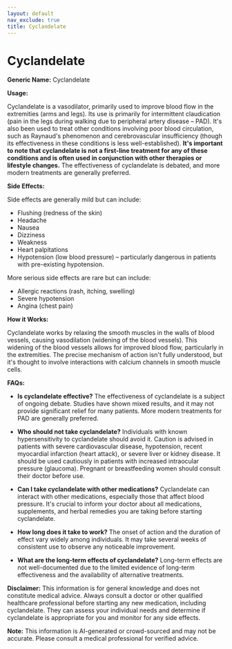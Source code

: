 ```yaml
---
layout: default
nav_exclude: true
title: Cyclandelate
---
```


# Cyclandelate

**Generic Name:** Cyclandelate

**Usage:**

Cyclandelate is a vasodilator, primarily used to improve blood flow in the extremities (arms and legs).  Its use is primarily for intermittent claudication (pain in the legs during walking due to peripheral artery disease – PAD).  It's also been used to treat other conditions involving poor blood circulation, such as Raynaud's phenomenon and cerebrovascular insufficiency (though its effectiveness in these conditions is less well-established).  **It's important to note that cyclandelate is not a first-line treatment for any of these conditions and is often used in conjunction with other therapies or lifestyle changes.**  The effectiveness of cyclandelate is debated, and more modern treatments are generally preferred.

**Side Effects:**

Side effects are generally mild but can include:

* Flushing (redness of the skin)
* Headache
* Nausea
* Dizziness
* Weakness
* Heart palpitations
* Hypotension (low blood pressure)  – particularly dangerous in patients with pre-existing hypotension.


More serious side effects are rare but can include:

* Allergic reactions (rash, itching, swelling)
* Severe hypotension
* Angina (chest pain)


**How it Works:**

Cyclandelate works by relaxing the smooth muscles in the walls of blood vessels, causing vasodilation (widening of the blood vessels). This widening of the blood vessels allows for improved blood flow, particularly in the extremities.  The precise mechanism of action isn't fully understood, but it's thought to involve interactions with calcium channels in smooth muscle cells.


**FAQs:**

* **Is cyclandelate effective?**  The effectiveness of cyclandelate is a subject of ongoing debate.  Studies have shown mixed results, and it may not provide significant relief for many patients.  More modern treatments for PAD are generally preferred.

* **Who should not take cyclandelate?**  Individuals with known hypersensitivity to cyclandelate should avoid it.  Caution is advised in patients with severe cardiovascular disease, hypotension, recent myocardial infarction (heart attack), or severe liver or kidney disease.  It should be used cautiously in patients with increased intraocular pressure (glaucoma).  Pregnant or breastfeeding women should consult their doctor before use.

* **Can I take cyclandelate with other medications?**  Cyclandelate can interact with other medications, especially those that affect blood pressure.  It's crucial to inform your doctor about all medications, supplements, and herbal remedies you are taking before starting cyclandelate.

* **How long does it take to work?**  The onset of action and the duration of effect vary widely among individuals. It may take several weeks of consistent use to observe any noticeable improvement.

* **What are the long-term effects of cyclandelate?** Long-term effects are not well-documented due to the limited evidence of long-term effectiveness and the availability of alternative treatments.

**Disclaimer:** This information is for general knowledge and does not constitute medical advice.  Always consult a doctor or other qualified healthcare professional before starting any new medication, including cyclandelate.  They can assess your individual needs and determine if cyclandelate is appropriate for you and monitor for any side effects.


**Note:** This information is AI-generated or crowd-sourced and may not be accurate. Please consult a medical professional for verified advice.